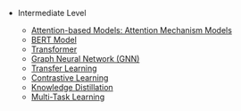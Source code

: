 
* Intermediate Level

  * [Attention-based Models: Attention Mechanism Models](https://github.com/pengsihua2023/Deep-Learning-Lecture-Notes-English/blob/main/05.%20Intermediate/Intermediate%3A%20Attention-based%20Model.md)
  * [BERT Model](https://github.com/pengsihua2023/Deep-Learning-Lecture-Notes-English/blob/main/05.%20Intermediate/Intermediate:%20BERT.md)
  * [Transformer](https://github.com/pengsihua2023/Deep-Learning-Lecture-Notes-English/blob/main/05.%20Intermediate/Intermediate%3A%20Transformer.md)
  * [Graph Neural Network (GNN)](https://github.com/pengsihua2023/Deep-Learning-Lecture-Notes-English/blob/main/05.%20Intermediate/Intermediate%3A%20Graph%20Neural%20Network(GNN).md)
  * [Transfer Learning](https://github.com/pengsihua2023/Deep-Learning-Lecture-Notes-English/blob/main/05.%20Intermediate/Intermediate%3A%20Transfer%20Learning.md)
  * [Contrastive Learning](https://github.com/pengsihua2023/Deep-Learning-Lecture-Notes-English/blob/main/05.%20Intermediate/Intermediate%3A%20Contrastive%20Learning.md)
  * [Knowledge Distillation](https://github.com/pengsihua2023/Deep-Learning-Lecture-Notes-English/blob/main/05.%20Intermediate/Intermediate%3A%20Knowledge%20Distillation.md)
  * [Multi-Task Learning](https://github.com/pengsihua2023/Deep-Learning-Lecture-Notes-English/blob/main/05.%20Intermediate/Intermediate:%20Multi-Task%20Learning.ipynb)

